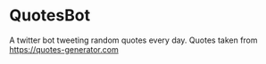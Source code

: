 # QuotesBot
A twitter bot tweeting random quotes every day. Quotes taken from https://quotes-generator.com
